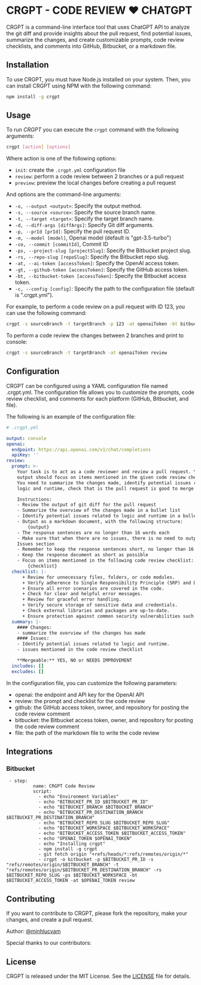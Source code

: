 # CRGPT - CODE REVIEW :heart: CHATGPT

CRGPT is a command-line interface tool that uses ChatGPT API to analyze the git diff and provide insights about the pull request, find potential issues, summarize the changes, and create customizable prompts, code review checklists, and comments into GitHub, Bitbucket, or a markdown file.

## Installation

To use CRGPT, you must have Node.js installed on your system. Then, you can install CRGPT using NPM with the following command:

```bash
npm install -g crgpt
```

## Usage

To run *CRGPT* you can execute the `crgpt` command with the following arguments:

```bash
crgpt [action] [options]
```

Where action is one of the following options:

- `init`: create the `.crgpt.yml` configuration file
- `review`: perform a code review between 2 branches or a pull request
- `preview`: preview the local changes before creating a pull request

And options are the command-line arguments:

- `-o, --output <output>`: Specify the output method.
- `-s, --source <source>`: Specify the source branch name.
- `-t, --target <target>`: Specify the target branch name.
- `-d, --diff-args [diffArgs]`: Specify Git diff arguments.
- `-p, --prId [prId]`: Specify the pull request ID.
- `-m, --model [model]`, Openai model (default is "gpt-3.5-turbo")
- `-co, --commit [commitId]`, Commit ID
- `-ps, --project-slug [projectSlug]`: Specify the Bitbucket project slug.
- `-rs, --repo-slug [repoSlug]`: Specify the Bitbucket repo slug.
- `-at, --ai-token [accessToken]`: Specify the OpenAI access token.
- `-gt, --github-token [accessToken]`: Specify the GitHub access token.
- `-bt, --bitbucket-token [accessToken]`: Specify the Bitbucket access token.
- `-c, --config [config]`: Specify the path to the configuration file (default is ".crgpt.yml").

For example, to perform a code review on a pull request with ID 123, you can use the following command:

```bash
crgpt -s sourceBranch -t targetBranch -p 123 -at openaiToken -bt bitbucketToken review

```

To perform a code review the changes between 2 branches and print to console:

```bash
crgpt -s sourceBranch -t targetBranch -at openaiToken review

```

## Configuration

CRGPT can be configured using a YAML configuration file named .crgpt.yml. The configuration file allows you to customize the prompts, code review checklist, and comments for each platform (GitHub, Bitbucket, and file).

The following is an example of the configuration file:

```yml
# .crgpt.yml

output: console
openai:
  endpoint: https://api.openai.com/v1/chat/completions
  apiKey: ''
review:
  prompt: >-
    Your task is to act as a code reviewer and review a pull request. Your
    output should focus on items mentioned in the given code review checklist.
    You need to summarize the changes made, identify potential issues related to
    logic and runtime, check that is the pull request is good to merge or not.

    Instructions:
    - Review the output of git diff for the pull request 
    - Summarize the overview of the changes made in a bullet list
    - Identify potential issues related to logic and runtime in a bullet list
    - Output as a markdown document, with the following structure:
        {output}
    - The response sentences are no longer than 16 words each
    - Make sure that when there are no issues, there is no need to output the
    Issues section
    - Remember to keep the response sentences short, no longer than 16 words each:
    - Keep the response document as short as possible
    - Focus on items mentioned in the following code review checklist:
        {checklist}
  checklist: |-
      + Review for unnecessary files, folders, or code modules.
      + Verify adherence to Single Responsibility Principle (SRP) and Don't Repeat Yourself (DRY) principle.
      + Ensure all error scenarios are covered in the code.
      + Check for clear and helpful error messages.
      + Review for graceful error handling.
      + Verify secure storage of sensitive data and credentials.
      + Check external libraries and packages are up-to-date.
      + Ensure protection against common security vulnerabilities such as SQL injection and XSS.
  summary: |-
    #### Changes:
    - summarize the overview of the changes has made
    #### Issues:    
    - Identify potential issues related to logic and runtime.
    - issues mentioned in the code review checklist

    **Mergeable:** YES, NO or NEEDS IMPROVEMENT
  includes: []
  excludes: []


```

In the configuration file, you can customize the following parameters:

- openai: the endpoint and API key for the OpenAI API
- review: the prompt and checklist for the code review
- github: the GitHub access token, owner, and repository for posting the code review comment
- bitbucket: the Bitbucket access token, owner, and repository for posting the code review comment
- file: the path of the markdown file to write the code review

## Integrations

### Bitbucket

```
 - step:
          name: CRGPT Code Review
          script:
            - echo "Environment Variables"
            - echo "BITBUCKET_PR_ID $BITBUCKET_PR_ID"
            - echo "BITBUCKET_BRANCH $BITBUCKET_BRANCH"
            - echo "BITBUCKET_PR_DESTINATION_BRANCH $BITBUCKET_PR_DESTINATION_BRANCH"
            - echo "BITBUCKET_REPO_SLUG $BITBUCKET_REPO_SLUG"
            - echo "BITBUCKET_WORKSPACE $BITBUCKET_WORKSPACE"
            - echo "BITBUCKET_ACCESS_TOKEN $BITBUCKET_ACCESS_TOKEN"
            - echo "OPENAI_TOKEN $OPENAI_TOKEN"
            - echo "Installing crgpt"
            - npm install -g crgpt
            - git fetch origin "+refs/heads/*:refs/remotes/origin/*"
            - crgpt -o bitbucket -p $BITBUCKET_PR_ID -s "refs/remotes/origin/$BITBUCKET_BRANCH" -t "refs/remotes/origin/$BITBUCKET_PR_DESTINATION_BRANCH" -rs $BITBUCKET_REPO_SLUG -ps $BITBUCKET_WORKSPACE -bt $BITBUCKET_ACCESS_TOKEN -at $OPENAI_TOKEN review

```

## Contributing

If you want to contribute to CRGPT, please fork the repository, make your changes, and create a pull request.

Author: [@minhlucvam](https://github.com/minhlucvan)

Special thanks to our contributors: 

## License
CRGPT is released under the MIT License. See the [LICENSE](./LICENSE) file for details.


